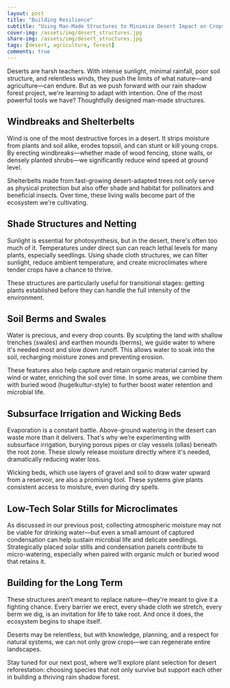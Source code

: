 ```yaml
---
layout: post
title: "Building Resilience"
subtitle: "Using Man-Made Structures to Minimize Desert Impact on Crops"
cover-img: /assets/img/desert_structures.jpg
share-img: /assets/img/desert_structures.jpg
tags: [desert, agriculture, forest]
comments: true
---
```


Deserts are harsh teachers. With intense sunlight, minimal rainfall, poor soil structure, and relentless winds, they push the limits of what nature—and agriculture—can endure. But as we push forward with our rain shadow forest project, we're learning to adapt with intention. One of the most powerful tools we have? Thoughtfully designed man-made structures.

## Windbreaks and Shelterbelts

Wind is one of the most destructive forces in a desert. It strips moisture from plants and soil alike, erodes topsoil, and can stunt or kill young crops. By erecting windbreaks—whether made of wood fencing, stone walls, or densely planted shrubs—we significantly reduce wind speed at ground level.

Shelterbelts made from fast-growing desert-adapted trees not only serve as physical protection but also offer shade and habitat for pollinators and beneficial insects. Over time, these living walls become part of the ecosystem we're cultivating.

## Shade Structures and Netting

Sunlight is essential for photosynthesis, but in the desert, there's often too much of it. Temperatures under direct sun can reach lethal levels for many plants, especially seedlings. Using shade cloth structures, we can filter sunlight, reduce ambient temperature, and create microclimates where tender crops have a chance to thrive.

These structures are particularly useful for transitional stages: getting plants established before they can handle the full intensity of the environment.

## Soil Berms and Swales

Water is precious, and every drop counts. By sculpting the land with shallow trenches (swales) and earthen mounds (berms), we guide water to where it's needed most and slow down runoff. This allows water to soak into the soil, recharging moisture zones and preventing erosion.

These features also help capture and retain organic material carried by wind or water, enriching the soil over time. In some areas, we combine them with buried wood (hugelkultur-style) to further boost water retention and microbial life.

## Subsurface Irrigation and Wicking Beds

Evaporation is a constant battle. Above-ground watering in the desert can waste more than it delivers. That's why we’re experimenting with subsurface irrigation, burying porous pipes or clay vessels (ollas) beneath the root zone. These slowly release moisture directly where it's needed, dramatically reducing water loss.

Wicking beds, which use layers of gravel and soil to draw water upward from a reservoir, are also a promising tool. These systems give plants consistent access to moisture, even during dry spells.

## Low-Tech Solar Stills for Microclimates

As discussed in our previous post, collecting atmospheric moisture may not be viable for drinking water—but even a small amount of captured condensation can help sustain microbial life and delicate seedlings. Strategically placed solar stills and condensation panels contribute to micro-watering, especially when paired with organic mulch or buried wood that retains it.

## Building for the Long Term

These structures aren’t meant to replace nature—they're meant to give it a fighting chance. Every barrier we erect, every shade cloth we stretch, every berm we dig, is an invitation for life to take root. And once it does, the ecosystem begins to shape itself.

Deserts may be relentless, but with knowledge, planning, and a respect for natural systems, we can not only grow crops—we can regenerate entire landscapes.

Stay tuned for our next post, where we’ll explore plant selection for desert reforestation: choosing species that not only survive but support each other in building a thriving rain shadow forest.
